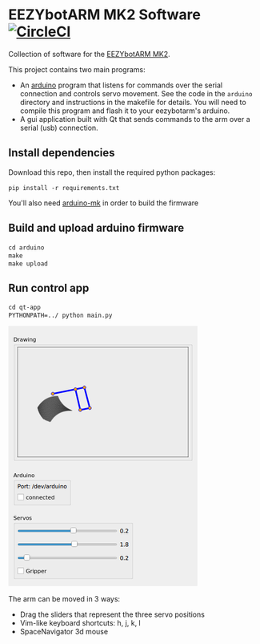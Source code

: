 # EEZYbotARM MK2 Software [![CircleCI](https://circleci.com/gh/justbuchanan/eezybotarm-mk2-software.svg?style=svg)](https://circleci.com/gh/justbuchanan/eezybotarm-mk2-software)

Collection of software for the [EEZYbotARM MK2](http://www.thingiverse.com/thing:1454048).

This project contains two main programs:

* An [arduino](https://www.arduino.cc/) program that listens for commands over the serial connection and controls servo movement. See the code in the `arduino` directory and instructions in the makefile for details. You will need to compile this program and flash it to your eezybotarm's arduino.
* A gui application built with Qt that sends commands to the arm over a serial (usb) connection.

## Install dependencies

Download this repo, then install the required python packages:

```
pip install -r requirements.txt
```

You'll also need [arduino-mk](https://github.com/sudar/Arduino-Makefile) in order to build the firmware

## Build and upload arduino firmware

```
cd arduino
make
make upload
```

## Run control app

```
cd qt-app
PYTHONPATH=../ python main.py
```

![Screenshot](doc/screenshot.png)

The arm can be moved in 3 ways:

* Drag the sliders that represent the three servo positions
* Vim-like keyboard shortcuts: h, j, k, l
* SpaceNavigator 3d mouse
